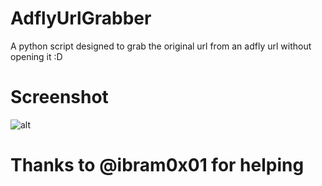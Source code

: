 # AdflyUrlGrabber
A python script designed to grab the original url from an adfly url without opening it :D
# Screenshot
![alt](https://github.com/D4Vinci/AdflyUrlGrabber/blob/master/Screenshot.PNG)
# Thanks to @ibram0x01 for helping
